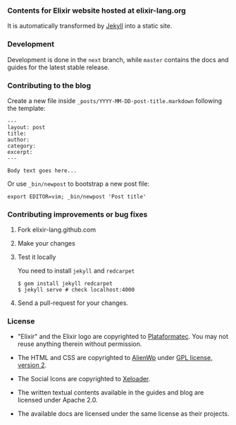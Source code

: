### Contents for Elixir website hosted at elixir-lang.org

It is automatically transformed by [Jekyll](http://github.com/mojombo/jekyll) into a static site.

### Development

Development is done in the `next` branch, while `master` contains the docs and guides for the latest stable release.

### Contributing to the blog

  Create a new file inside `_posts/YYYY-MM-DD-post-title.markdown` following the template:

    ---
    layout: post
    title:
    author:
    category:
    excerpt:
    ---

    Body text goes here...

  Or use `_bin/newpost` to bootstrap a new post file:

    export EDITOR=vim; _bin/newpost 'Post title'

### Contributing improvements or bug fixes

1. Fork elixir-lang.github.com

2. Make your changes

3. Test it locally

   You need to install `jekyll` and `redcarpet`

   ```shell
   $ gem install jekyll redcarpet
   $ jekyll serve # check localhost:4000
   ```

4. Send a pull-request for your changes.

### License

* "Elixir" and the Elixir logo are copyrighted to [Plataformatec](http://plataformatec.com.br/). You may not reuse anything therein without permission.

* The HTML and CSS are copyrighted to [AlienWp](http://alienwp.com/) under [GPL license, version 2](http://www.gnu.org/licenses/old-licenses/gpl-2.0.html).

* The Social Icons are copyrighted to [Xeloader](http://xeloader.deviantart.com/art/Socialis-2-Freebie-213292616).

* The written textual contents available in the guides and blog are licensed under Apache 2.0.
 
* The available docs are licensed under the same license as their projects.
